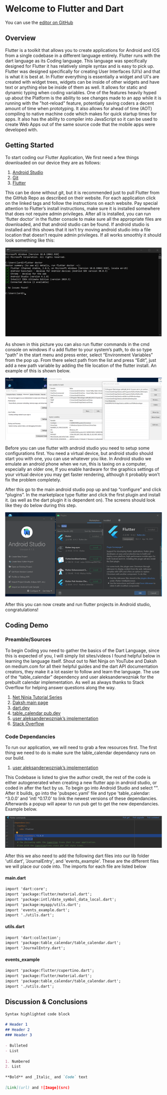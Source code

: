 # Welcome to Flutter and Dart

You can use the [editor on GitHub](https://github.com/lazeromlet/flutterpage/edit/gh-pages/index.md)

## Overview

Flutter is a toolkit that allows you to create applications for Android and IOS from a single codebase in a different language entirely. Flutter runs with the dart language as its Coding language. This language was specifically designed for Flutter it has relatively simple syntax and is easy to pick up. Flutter was designed specifically for creating User Interfaces (UI’s) and that is what it is best at. In Flutter everything is essentially a widget and UI's are created with widget trees, widgets can be inside of other widgets and have text or anything else be inside of them as well. It allows for static and dynamic typing when coding variables. One of the features heavily hyped up about the Platform is the ability to see changes made to an app while it is running with the "hot-reload" feature, potentially saving coders a decent amount of time when prototyping. It also allows for ahead of time (AOT) compiling to native machine code which makes for quick startup times for apps. It also has the ability to compiler into JavaScript so it can be used to create Web Apps out of the same source code that the mobile apps were developed with.

## Getting Started

To start coding our Flutter Application, We first need a few things downloaded on our device they are as follows:

1.	[Android Studio](https://developer.android.com/studio)
2.	[Git](https://git-scm.com/downloads)
3.	[Flutter](https://flutter.dev/docs/get-started/install)

This can be done without git, but it is recommended just to pull Flutter from the GitHub Repo as described on their website. For each application click on the linked tags and follow the instructions on each website. Pay special attention to Flutter’s install instructions, make sure it is installed somewhere that does not require admin privileges. After all is installed, you can run ‘flutter doctor’ in the flutter console to make sure all the appropriate files are downloaded, and that android studio can be found. If android studio is installed and this shows that it isn’t try moving android studio into a file location that doesn’t require admin privileges. If all works smoothly it should look something like this:

![flutter_doctor](./Images/flutter_doctor.png)

As shown in this picture you can also run flutter commands in the cmd console on windows if u add flutter to your system’s path, to do so type “path” in the start menu and press enter, select “Environment Variables” from the pop up. From there select path from the list and press “Edit”, just add a new path variable by adding the file location of the flutter install. An example of this is shown below.

![addingpath](./Images/addingpath.png)

Before you can use flutter with android studio you need to setup some configurations first. You need a virtual device, but android studio should start you with one, you can use whatever you like. In Android studio we emulate an android phone when we run, this is taxing on a computer, especially an older one, If you enable hardware for the graphics settings of your virtual device you may get faster rendering, although it probably won’t fix the problem completely.

After this go to the main android studio pop up and tap “configure” and click “plugins”. In the marketplace type flutter and click the first plugin and install it. (as well as the dart plugin it is dependent on). The screens should look like they do below during this step.

![AS_flutterinstall](./Images/AS_flutterinstall.png)

After this you can now create and run flutter projects in Android studio, congratulations!

## Coding Demo

### Preamble/Sources

To begin Coding you need to gather the basics of the Dart Language, since this is expected of you, I will simply list sites/videos I found helpful below in learning the language itself. Shout out to Net Ninja on YouTube and Daksh on medium.com for all their helpful guides and the dart API documentation creators, they make it a lot easier to follow and learn the language. The use of the “table_calendar” dependency and user aleksanderwozniak for the prebuilt calendar implementation. As well as always thanks to Stack Overflow for helping answer questions along the way.
1.	[Net Ninja Tutorial Series](https://www.youtube.com/watch?v=1ukSR1GRtMU&list=RDCMUCW5YeuERMmlnqo4oq8vwUpg&start_radio=1&t=1)
2.	[Daksh main page](https://medium.com/@DakshHub)
3.	[dart.dev](https://dart.dev/guides)
4.	[table_calendar pub.dev](https://pub.dev/packages/table_calendar)
5.	[user aleksanderwozniak’s implementation](https://github.com/aleksanderwozniak/table_calendar)
6.	[Stack Overflow](https://stackoverflow.com/)

### Code Dependancies

To run our application, we will need to grab a few resources first. The first thing we need to do is make sure the table_calendar dependancy runs on our build.

1. [user aleksanderwozniak’s implementation](https://github.com/aleksanderwozniak/table_calendar)

This Codebase is listed to give the author credit, the rest of the code is either autogenerated when creating a new flutter app in android studio, or coded in after the fact by us. To begin go into Android Studio and select "". After it builds, go into the 'pubspec.yaml' file and type 'table_calendar: ^3.0.0' and 'intl ^0.17.0' to link the newest versions of these dependancies. Afterwards a popup will apear to run pub get to get the new dependancies. Example below.

![dependancy](./Images/dependancy.png)

After this we also need to add the following dart files into our lib folder 'util.dart', 'JournalEntry', and 'events_example'. These are the different files we will place our code into. The imports for each file are listed below

#### main.dart
```markdown
import 'dart:core';
import 'package:flutter/material.dart';
import 'package:intl/date_symbol_data_local.dart';
import 'package:myapp/utils.dart';
import 'events_example.dart';
import './utils.dart';
```
#### utils.dart
```markdown
import 'dart:collection';
import 'package:table_calendar/table_calendar.dart';
import 'JournalEntry.dart';
```
#### events_example
```markdown
import 'package:flutter/cupertino.dart';
import 'package:flutter/material.dart';
import 'package:table_calendar/table_calendar.dart';
import './utils.dart';
```





## Discussion & Conclusions














```markdown
Syntax highlighted code block

# Header 1
## Header 2
### Header 3

- Bulleted
- List

1. Numbered
2. List

**Bold** and _Italic_ and `Code` text

[Link](url) and ![Image](src)
```
